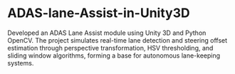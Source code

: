 # ADAS-lane-Assist-in-Unity3D
Developed an ADAS Lane Assist module using Unity 3D and Python OpenCV. The project simulates real-time lane detection and steering offset estimation through perspective transformation, HSV thresholding, and sliding window algorithms, forming a base for autonomous lane-keeping systems.
